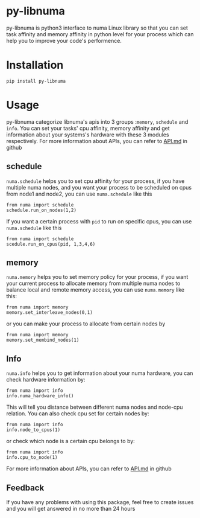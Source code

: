 # py-libnuma
py-libnuma is python3 interface to numa Linux library so that you can set task affinity and memory affinity in python
level for your process which can help you to improve your code's performence.

# Installation
    pip install py-libnuma

# Usage
py-libnuma categorize libnuma's apis into 3 groups :`memory`, `schedule` and `info`. You can set your tasks' cpu affinity, memory affinity and get information about your
systems's hardware with these 3 modules respectively. For more information about APIs, you can refer to [API.md](https://github.com/eedalong/pynuma/blob/main/API.md) in github


## schedule

`numa.schedule` helps you to set cpu affinity for your process, if you have multiple numa nodes, and you want your process to be scheduled on cpus from node1 and node2, you can use `numa.schedule` like this

    from numa import schedule
    schedule.run_on_nodes(1,2)

If you want a certain process with `pid` to run on specific cpus, you can use `numa.schedule` like this

    from numa import schedule
    scedule.run_on_cpus(pid, 1,3,4,6)


## memory

`numa.memory` helps you to set memory policy for your process, if you want your current process to allocate memory from multiple numa nodes
to balance local and remote memory access, you can use `numa.memory` like this:
    
    from numa import memory    
    memory.set_interleave_nodes(0,1)

or you can make your process to allocate from certain nodes by 

    from numa import memory    
    memory.set_membind_nodes(1)

## Info

`numa.info` helps you to get information about your numa hardware, you can check hardware information by:
    
    from numa import info    
    info.numa_hardware_info()

This will tell you distance between different numa nodes and node-cpu relation. You can also check cpu set for certain nodes by:

    from numa import info    
    info.node_to_cpus(1)

or check which node is a certain cpu belongs to by:

    from numa import info    
    info.cpu_to_node(1)

For more information about APIs, you can refer to [API.md](https://github.com/eedalong/pynuma/blob/main/API.md) in github

## Feedback

If you have any problems with using this package, feel free to create issues and you will get answered in no more than 24 hours



